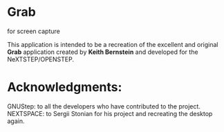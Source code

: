 # Grab
for screen capture


This application is intended to be a recreation of the excellent and original **Grab** application created by **Keith Bernstein** and developed for the NeXTSTEP/OPENSTEP. 

# Acknowledgments:
GNUStep: to all the developers who have contributed to the project.
NEXTSPACE: to Sergii Stonian for his project and recreating the desktop again.